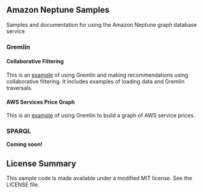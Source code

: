 ## Amazon Neptune Samples

Samples and documentation for using the Amazon Neptune graph database service

### Gremlin

#### Collaborative Filtering 
This is an [example](gremlin/collaborative-filtering/README.md) of using Gremlin and making recommendations using collaborative filtering. It includes examples of loading data and Gremlin traversals.

#### AWS Services Price Graph
This is an [example](gremlin/aws-services-price-graph/README.md) of using Gremlin to build a graph of AWS service prices.

### SPARQL
**Coming soon!**

## License Summary

This sample code is made available under a modified MIT license. See the LICENSE file.
